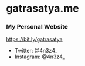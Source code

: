 # gatrasatya.me
### My Personal Website  
https://bit.ly/gatrasatya  
  
* Twitter: @4n3z4_
* Instagram: @4n3z4_
